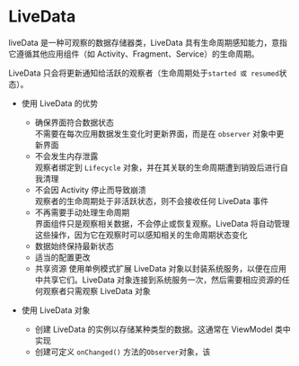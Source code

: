 # LiveData

liveData 是一种可观察的数据存储器类，LiveData 具有生命周期感知能力，意指它遵循其他应用组件（如 Activity、Fragment、Service）的生命周期。

LiveData 只会将更新通知给活跃的观察者（生命周期处于`started 或 resumed`状态）。 

- 使用 LiveData 的优势
    - 确保界面符合数据状态  
      不需要在每次应用数据发生变化时更新界面，而是在 `observer` 对象中更新界面
    - 不会发生内存泄露  
      观察者绑定到 `Lifecycle` 对象，并在其关联的生命周期遭到销毁后进行自我清理
    - 不会因 Activity 停止而导致崩溃  
      观察者的生命周期处于非活跃状态，则不会接收任何 LiveData 事件
    - 不再需要手动处理生命周期  
      界面组件只是观察相关数据，不会停止或恢复观察。LiveData 将自动管理这些操作，因为它在观察时可以感知相关的生命周期状态变化
    - 数据始终保持最新状态  
    - 适当的配置更改  
    - 共享资源
      使用单例模式扩展 LiveData 对象以封装系统服务，以便在应用中共享它们。LiveData 对象连接到系统服务一次，然后需要相应资源的任何观察者只需观察 LiveData 对象

- 使用 LiveData 对象
    - 创建 LiveData 的实例以存储某种类型的数据。这通常在 ViewModel 类中实现
    - 创建可定义 `onChanged()` 方法的`Observer`对象，该